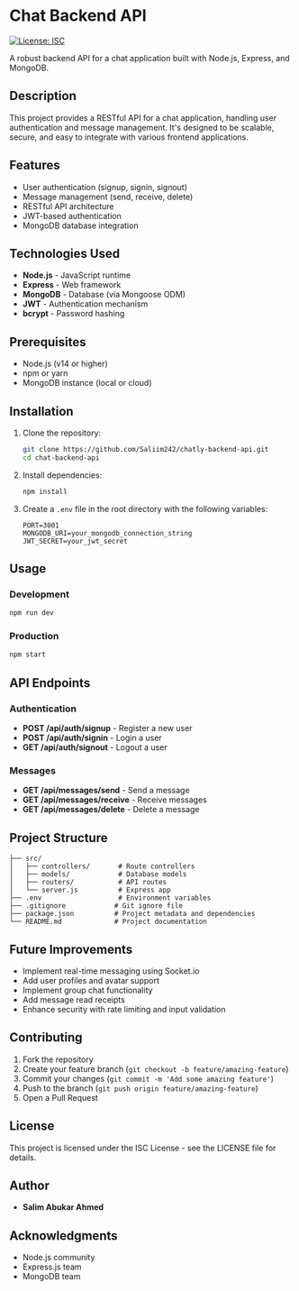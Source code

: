 # Chat Backend API

[![License: ISC](https://img.shields.io/badge/License-ISC-blue.svg)](https://opensource.org/licenses/ISC)

A robust backend API for a chat application built with Node.js, Express, and MongoDB.

## Description

This project provides a RESTful API for a chat application, handling user authentication and message management. It's designed to be scalable, secure, and easy to integrate with various frontend applications.

## Features

- User authentication (signup, signin, signout)
- Message management (send, receive, delete)
- RESTful API architecture
- JWT-based authentication
- MongoDB database integration

## Technologies Used

- **Node.js** - JavaScript runtime
- **Express** - Web framework
- **MongoDB** - Database (via Mongoose ODM)
- **JWT** - Authentication mechanism
- **bcrypt** - Password hashing

## Prerequisites

- Node.js (v14 or higher)
- npm or yarn
- MongoDB instance (local or cloud)

## Installation

1. Clone the repository:

   ```bash
   git clone https://github.com/Saliim242/chatly-backend-api.git
   cd chat-backend-api
   ```

2. Install dependencies:

   ```bash
   npm install
   ```

3. Create a `.env` file in the root directory with the following variables:
   ```
   PORT=3001
   MONGODB_URI=your_mongodb_connection_string
   JWT_SECRET=your_jwt_secret
   ```

## Usage

### Development

```bash
npm run dev
```

### Production

```bash
npm start
```

## API Endpoints

### Authentication

- **POST /api/auth/signup** - Register a new user
- **POST /api/auth/signin** - Login a user
- **GET /api/auth/signout** - Logout a user

### Messages

- **GET /api/messages/send** - Send a message
- **GET /api/messages/receive** - Receive messages
- **GET /api/messages/delete** - Delete a message

## Project Structure

```
├── src/
│   ├── controllers/       # Route controllers
│   ├── models/            # Database models
│   ├── routers/           # API routes
│   └── server.js          # Express app
├── .env                   # Environment variables
├── .gitignore            # Git ignore file
├── package.json          # Project metadata and dependencies
└── README.md             # Project documentation
```

## Future Improvements

- Implement real-time messaging using Socket.io
- Add user profiles and avatar support
- Implement group chat functionality
- Add message read receipts
- Enhance security with rate limiting and input validation

## Contributing

1. Fork the repository
2. Create your feature branch (`git checkout -b feature/amazing-feature`)
3. Commit your changes (`git commit -m 'Add some amazing feature'`)
4. Push to the branch (`git push origin feature/amazing-feature`)
5. Open a Pull Request

## License

This project is licensed under the ISC License - see the LICENSE file for details.

## Author

- **Salim Abukar Ahmed**

## Acknowledgments

- Node.js community
- Express.js team
- MongoDB team
